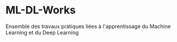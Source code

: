 # ML-DL-Works
Ensemble des travaux pratiques liées à l'apprentissage du Machine Learning et du Deep Learning
